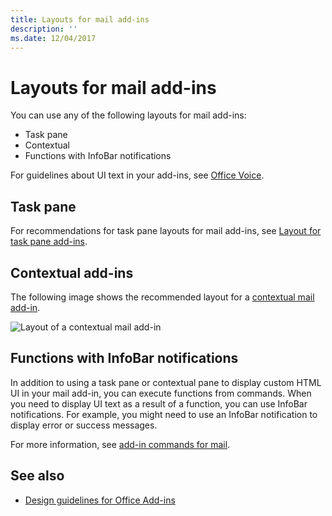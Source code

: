 ```yaml
---
title: Layouts for mail add-ins
description: ''
ms.date: 12/04/2017
---
```



# Layouts for mail add-ins

You can use any of the following layouts for mail add-ins:

- Task pane
- Contextual
- Functions with InfoBar notifications

For guidelines about UI text in your add-ins, see [Office Voice](https://msdn.microsoft.com/en-us/library/office/mt484351.aspx).

## Task pane

For recommendations for task pane layouts for mail add-ins, see [Layout for task pane add-ins](layout-for-task-pane-add-ins.md).


## Contextual add-ins

The following image shows the recommended layout for a [contextual mail add-in](https://docs.microsoft.com/en-us/outlook/add-ins/contextual-outlook-add-ins).

![Layout of a contextual mail add-in](../../images/mail-add-in-contextual-card.png)

## Functions with InfoBar notifications

In addition to using a task pane or contextual pane to display custom HTML UI in your mail add-in, you can execute functions from commands. When you need to display UI text as a result of a function, you can use InfoBar notifications. For example, you might need to use an InfoBar notification to display error or success messages. 

For more information, see [add-in commands for mail](https://docs.microsoft.com/en-us/outlook/add-ins/add-in-commands-for-outlook). 


## See also

- [Design guidelines for Office Add-ins](../add-in-design.md)
